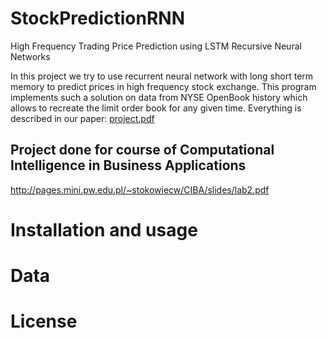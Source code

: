 # StockPredictionRNN
High Frequency Trading Price Prediction using LSTM Recursive Neural Networks   

In this project we try to use recurrent neural network with long short term memory 
to predict prices in high frequency stock exchange. This program implements such a solution 
on data from NYSE OpenBook history which allows to recreate the limit order book for any given time.
Everything is described in our paper: [project.pdf](https://github.com/dzitkowskik/StockPredictionRNN/blob/master/docs/project.pdf)

## Project done for course of Computational Intelligence in Business Applications
http://pages.mini.pw.edu.pl/~stokowiecw/CIBA/slides/lab2.pdf   

# Installation and usage

# Data

# License 



